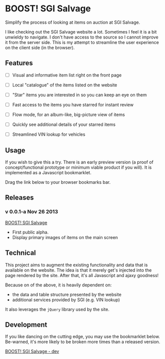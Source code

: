 BOOST! SGI Salvage
===================

Simplify the process of looking at items on auction at SGI Salvage.

I like checking out the SGI Salvage website a lot. Sometimes I feel it is a bit unwieldy to navigate. I don't have 
access to the source so I cannot improve it from the server side. This is my attempt to streamline the user experience 
on the client side (in the browser).


Features
---------

- [ ] Visual and informative item list right on the front page
- [ ] Local "catalogue" of the items listed on the website
- [ ] "Star" items you are interested in so you can keep an eye on them
- [ ] Fast access to the items you have starred for instant review
- [ ] Flow mode, for an album-like, big-picture view of items
- [ ] Quickly see additional details of your starred items
- [ ] Streamlined VIN lookup for vehicles


Usage
-------

If you wish to give this a try. There is an early preview version (a proof of concept/functional prototype or minimum 
viable product if you will). It is implemented as a Javascript bookmarklet.

Drag the link below to your browser bookmarks bar.


Releases
---------

### v 0.0.1-a   Nov 26 2013

[BOOST! SGI Salvage](javascript:(function()%7Bjavascript%3A(function()%7Bdocument.body.appendChild(document.createElement('script')).src%3D'http%3A%2F%2Frawgithub.com%2Frudylattae%2Fboost-sgi-salvage%2F0.0.1-a%2FboostSgiSalvage.js'%3B%7D)()%7D)())

- First public alpha.
- Display primary images of items on the main screen


Technical
------------

This project aims to augment the existing functionality and data that is available on the website. The 
idea is that it merely get's injected into the page rendered by the site. After that, it's all Javascript and ajaxy 
goodness! 

Because on of the above, it is heavily dependent on:

- the data and table structure presented by the website
- additional services provided by SGI (e.g. VIN lookup)

It also leverages the `jQuery` library used by the site. 


Development
------------

If you like dancing on the cutting edge, you may use the bookmarklet below. Be-warned, it's more likely to be 
broken more times than a released version.

[BOOST! SGI Salvage - dev](javascript:(function()%7Bjavascript%3A(function()%7Bdocument.body.appendChild(document.createElement('script')).src%3D'http%3A%2F%2Frawgithub.com%2Frudylattae%2Fboost-sgi-salvage%2Fmaster%2FboostSgiSalvage.js'%3B%7D)()%7D)())
